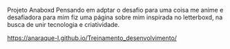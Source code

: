 Projeto Anaboxd
Pensando em adptar o desafio para uma coisa me anime  e desafiadora para mim fiz uma página sobre mim inspirada no letterboxd, na busca de unir tecnologia e 
criatividade. 

https://anaraque-l.github.io/Treinamento_desenvolvimento/
